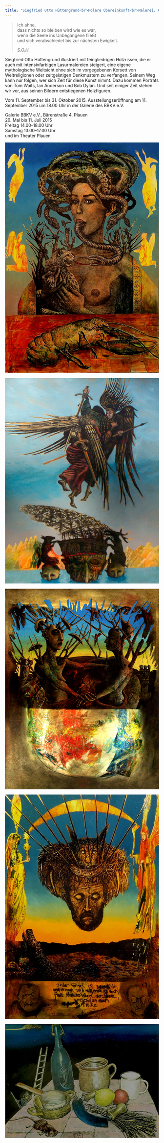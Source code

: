```yaml
---
title: "Siegfried Otto Hüttengrund<br>Polare Übereinkunft<br>Malerei, Grafik, Figuren"
---
```

<blockquote class="quote">
  <div class="quote__body">
    <p>Ich ahne,<br>
      dass nichts so bleiben wird wie es war,<br>
      wenn die Seele ins Unbegangene fließt<br>
      und sich verabschiedet bis zur nächsten Ewigkeit.</p>
  </div>
  <cite class="quote__source">S.O.H.</cite>
</blockquote>

Siegfried Otto Hüttengrund illustriert mit feingliedrigen Holzrissen, die er auch mit intensivfarbigen Lasurmalereien steigert, eine eigene mythologische Weltsicht ohne sich im vorgegebenen Korsett von Weltreligionen oder zeitgeistigen Denkmustern zu verfangen. Seinem Weg kann nur folgen, wer sich Zeit für diese Kunst nimmt. Dazu kommen Porträts von Tom Waits, Ian Anderson und Bob Dylan. Und seit einiger Zeit stehen wir vor, aus seinen Bildern entstiegenen Holzfiguren.

Vom 11. September bis 31. Oktober 2015. Ausstellungseröffnung am 11. September 2015 um 18.00 Uhr in der Galerie des BBKV e.V.

Galerie BBKV e.V., Bärenstraße 4, Plauen<br>
29. Mai bis 11. Juli 2015<br>
Freitag 14.00–18.00 Uhr<br>
Samstag 13.00–17.00 Uhr<br>
und im Theater Plauen

![Siegfried Otto Hüttengrund: Medusa mit Hummer](/img/soh-polare-uebereinkunft/medusa-mit-hummer.jpg)

![Siegfried Otto Hüttengrund: Entfesselte Engel](/img/soh-polare-uebereinkunft/entfesselte-engel.jpg)

![Siegfried Otto Hüttengrund: Hommage a Amerigo Vespucci](/img/soh-polare-uebereinkunft/hommage-a-amerigo-vespucci.jpg)

![Siegfried Otto Hüttengrund: Hommage a Rainer Maria Rilke](/img/soh-polare-uebereinkunft/hommage-a-rainer-maria-rilke.jpg)

![Siegfried Otto Hüttengrund: Vanitas](/img/soh-polare-uebereinkunft/vanitas.jpg)
